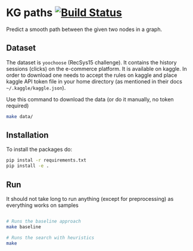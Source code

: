 # KG paths [![Build Status](https://travis-ci.com/kqf/kg-paths.svg?branch=master)](https://travis-ci.com/kqf/kg-paths)

Predict a smooth path between the given two nodes in a graph.


## Dataset

The dataset is `yoochoose` (RecSys15 challenge). It contains the history sessions (clicks) on the e-commerce platform. It is available on kaggle.
In order to download one needs to accept the rules on kaggle and place kaggle API token file in your home directory (as mentioned in their docs `~/.kaggle/kaggle.json`).

Use this command to download the data (or do it manually, no token required)

```bash
make data/
```


## Installation
To install the packages do:

```bash
pip instal -r requirements.txt
pip install -e .
```

## Run 
It should not take long to run anything (except for preprocessing) as everything works on samples
```bash

# Runs the baseline approach
make baseline

# Runs the search with heuristics
make
```

